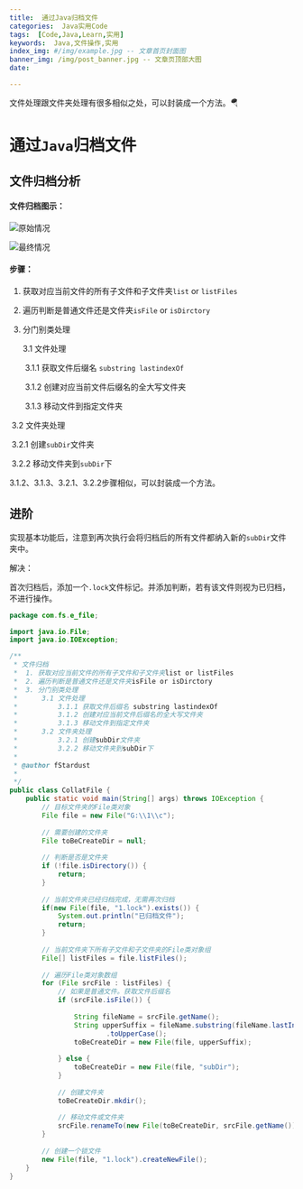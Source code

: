 ```yaml
---
title:  通过Java归档文件
categories:  Java实用Code
tags:  [Code,Java,Learn,实用]
keywords:  Java,文件操作,实用
index_img: #/img/example.jpg -- 文章首页封面图
banner_img: /img/post_banner.jpg -- 文章页顶部大图
date: 

---
```


文件处理跟文件夹处理有很多相似之处，可以封装成一个方法。🪂

<!-- more -->

# 通过`Java`归档文件

## 文件归档分析

#### 文件归档图示：

![原始情况](https://i.loli.net/2021/05/20/elr43C5nKIXhfWQ.png)

![最终情况](https://i.loli.net/2021/05/20/Kf8lHPaUxvhuBD9.png)

#### 步骤：

1. 获取对应当前文件的所有子文件和子文件夹`list` or `listFiles`

2. 遍历判断是普通文件还是文件夹`isFile` or `isDirctory`

3. 分门别类处理

   3.1 文件处理

   ​	3.1.1 获取文件后缀名 `substring lastindexOf`

   ​	3.1.2 创建对应当前文件后缀名的全大写文件夹

   ​	3.1.3 移动文件到指定文件夹

​	3.2 文件夹处理

​		3.2.1 创建`subDir`文件夹

​		3.2.2 移动文件夹到`subDir`下

3.1.2、3.1.3、3.2.1、3.2.2步骤相似，可以封装成一个方法。

#### 



## 进阶

实现基本功能后，注意到再次执行会将归档后的所有文件都纳入新的`subDir`文件夹中。

解决：

​	首次归档后，添加一个`.lock`文件标记。并添加判断，若有该文件则视为已归档，不进行操作。

```java
package com.fs.e_file;

import java.io.File;
import java.io.IOException;

/**
 * 文件归档
 * 	1. 获取对应当前文件的所有子文件和子文件夹list or listFiles
 * 	2. 遍历判断是普通文件还是文件夹isFile or isDirctory
 * 	3. 分门别类处理
 * 		3.1 文件处理
 * 			3.1.1 获取文件后缀名 substring lastindexOf
 * 			3.1.2 创建对应当前文件后缀名的全大写文件夹
 * 			3.1.3 移动文件到指定文件夹
 * 		3.2 文件夹处理
 * 			3.2.1 创建subDir文件夹
 * 			3.2.2 移动文件夹到subDir下
 * 
 * @author fStardust
 *
 */
public class CollatFile {
	public static void main(String[] args) throws IOException {
		// 目标文件夹的File类对象
		File file = new File("G:\\1\\c");
		
		// 需要创建的文件夹
		File toBeCreateDir = null;
		
		// 判断是否是文件夹
		if (!file.isDirectory()) {
			return;
		}
		
		// 当前文件夹已经归档完成，无需再次归档
		if(new File(file, "1.lock").exists()) {
			System.out.println("已归档文件");
			return;
		}
		
		// 当前文件夹下所有子文件和子文件夹的File类对象组
		File[] listFiles = file.listFiles();
		
		// 遍历File类对象数组
		for (File srcFile : listFiles) {
			// 如果是普通文件。获取文件后缀名
			if (srcFile.isFile()) {
				
				String fileName = srcFile.getName();
				String upperSuffix = fileName.substring(fileName.lastIndexOf('.') + 1)
						.toUpperCase();
				toBeCreateDir = new File(file, upperSuffix);
				
			} else {
				toBeCreateDir = new File(file, "subDir");
			}
			
			// 创建文件夹
			toBeCreateDir.mkdir();
			
			// 移动文件或文件夹
			srcFile.renameTo(new File(toBeCreateDir, srcFile.getName()));
		}
		
		// 创建一个锁文件
		new File(file, "1.lock").createNewFile();
	}
}

```

